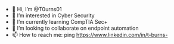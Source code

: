 - 👋 Hi, I’m @T0urns01
- 👀 I’m interested in Cyber Security
- 🌱 I’m currently learning CompTIA Sec+
- 💞️ I’m looking to collaborate on endpoint automation
- 📫 How to reach me: ping https://www.linkedin.com/in/t-burns-

<!---
T0urns01/T0urns01 is a ✨ special ✨ repository because its `README.md` (this file) appears on your GitHub profile.
You can click the Preview link to take a look at your changes.
--->
